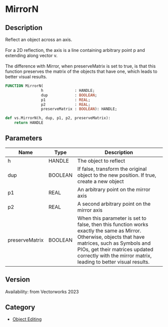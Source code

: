 # MirrorN

## Description
Reflect an object across an axis.<BR>
<BR>
For a 2D reflection, the axis is a line containing arbitrary point p and extending along vector v.<BR>
<BR>
The difference with Mirror, when preserveMatrix is set to true, is that this function preserves the matrix of the objects that have one, which leads to better visual results.

```pascal
FUNCTION MirrorN(
				h              : HANDLE;
				dup            : BOOLEAN;
				p1             : REAL;
				p2             : REAL;
				preserveMatrix : BOOLEAN): HANDLE;
```

```python
def vs.MirrorN(h, dup, p1, p2, preserveMatrix):
    return HANDLE
```

## Parameters
|Name|Type|Description|
|---|---|---|
|h|HANDLE|The object to reflect|
|dup|BOOLEAN|If false, transform the original object to the new position. If true, create a new object|
|p1|REAL|An arbitrary point on the mirror axis|
|p2|REAL|A second arbitrary point on the mirror axis|
|preserveMatrix|BOOLEAN|When this parameter is set to false, then this function works exactly the same as Mirror. Otherwise, objects that have matrices, such as Symbols and PIOs, get their matrices updated correctly with the mirror matrix, leading to better visual results.|

## Version
Availability: from Vectorworks 2023

## Category
* [Object Editing](../Categories/Object%20Editing.md)
